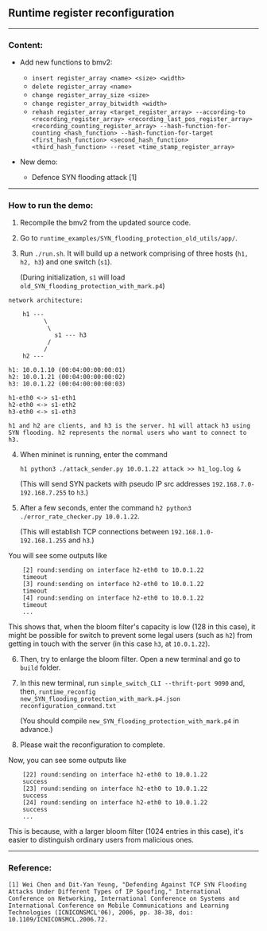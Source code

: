 ## Runtime register reconfiguration
---
### Content:


- Add new functions to bmv2:
    - `insert register_array <name> <size> <width>`
    - `delete register_array <name>`
    - `change register_array_size <size>`
    - `change register_array_bitwidth <width>`
    - `rehash register_array <target_register_array> --according-to <recording_register_array> <recording_last_pos_register_array> <recording_counting_register_array> --hash-function-for-counting <hash_function> --hash-function-for-target <first_hash_function> <second_hash_function> <third_hash_function> --reset <time_stamp_register_array>`

- New demo:
    - Defence SYN flooding attack [1]


---
### How to run the demo:
1. Recompile the bmv2 from the updated source code.
2. Go to `runtime_examples/SYN_flooding_protection_old_utils/app/`.
3. Run `./run.sh`. It will build up a network comprising of three hosts (`h1, h2, h3`) and one switch (`s1`). 

    (During initialization, `s1` will load `old_SYN_flooding_protection_with_mark.p4`)
```
network architecture:

    h1 ---
          \
           \
             s1 --- h3
           /  
          /
    h2 ---

h1: 10.0.1.10 (00:04:00:00:00:01)
h2: 10.0.1.21 (00:04:00:00:00:02)
h3: 10.0.1.22 (00:04:00:00:00:03)

h1-eth0 <-> s1-eth1
h2-eth0 <-> s1-eth2
h3-eth0 <-> s1-eth3

h1 and h2 are clients, and h3 is the server. h1 will attack h3 using SYN flooding. h2 represents the normal users who want to connect to h3.
```

4. When mininet is running, enter the command

    `h1 python3 ./attack_sender.py 10.0.1.22 attack >> h1_log.log &` 
    
    (This will send SYN packets with pseudo IP src addresses `192.168.7.0-192.168.7.255` to `h3`.)
5. After a few seconds, enter the command `h2 python3 ./error_rate_checker.py 10.0.1.22`.
    
    (This will establish TCP connections between `192.168.1.0-192.168.1.255` and `h3`.)

You will see some outputs like 
```
    [2] round:sending on interface h2-eth0 to 10.0.1.22
    timeout
    [3] round:sending on interface h2-eth0 to 10.0.1.22
    timeout
    [4] round:sending on interface h2-eth0 to 10.0.1.22
    timeout
    ...
```
This shows that, when the bloom filter's capacity is low (128 in this case), it might be possible for switch to prevent some legal users (such as `h2`) from getting in touch with the server (in this case `h3`, at `10.0.1.22`).

6. Then, try to enlarge the bloom filter. Open a new terminal and go to `build` folder.
7. In this new terminal, run `simple_switch_CLI --thrift-port 9090` and, then, `runtime_reconfig new_SYN_flooding_protection_with_mark.p4.json reconfiguration_command.txt`

    (You should compile `new_SYN_flooding_protection_with_mark.p4` in advance.)
8. Please wait the reconfiguration to complete.

Now, you can see some outputs like
```
    [22] round:sending on interface h2-eth0 to 10.0.1.22
    success
    [23] round:sending on interface h2-eth0 to 10.0.1.22
    success
    [24] round:sending on interface h2-eth0 to 10.0.1.22
    success
    ...
``` 

This is because, with a larger bloom filter (1024 entries in this case), it's easier to distinguish ordinary users from malicious ones.

---
### Reference:
```
[1] Wei Chen and Dit-Yan Yeung, "Defending Against TCP SYN Flooding Attacks Under Different Types of IP Spoofing," International Conference on Networking, International Conference on Systems and International Conference on Mobile Communications and Learning Technologies (ICNICONSMCL'06), 2006, pp. 38-38, doi: 10.1109/ICNICONSMCL.2006.72.
```
